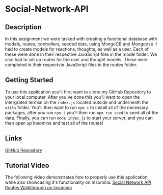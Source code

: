# Social-Network-API

## Description
In this assignment we were tasked with creating a functional database with models, routes, controllers, seeded data, using MongoDB and Mongoose. I had to create models for reactions, thoughts, as well as a user. Each of these were done in their respective JavaScript files in the model folder. We also had to set up routes for the user and thought models. These were completed in their respectvie JavaSvript files in the routes folder.
## Getting Started
To use this application you'll first want to clone my GitHub Repository to your local computer. After you've done this you'll want to open the intergrated termial on the `index.js` located outside and underneath the `utils` folder. You'll then want to run `npm i` to install all of the necessary packages, after you run `npm i` you'll then run `npm run seed` to seed all of the data. Finally, you can run `node index.js` to start your server, and you can then open up Insomina and test all of the routes!

## Links 
[GitHub Repository](https://github.com/JLopez1227/Social-Network-API)

## Tutorial Video
The following video demonstrates how to properly use this application, while also showcasing it's functionality on Insomnia. 
[Social Network API Routes Walkthrough on Insomina](https://drive.google.com/file/d/1LKJyMdBHFuSZCPcAZRuX4DrD0er3m74d/view)
